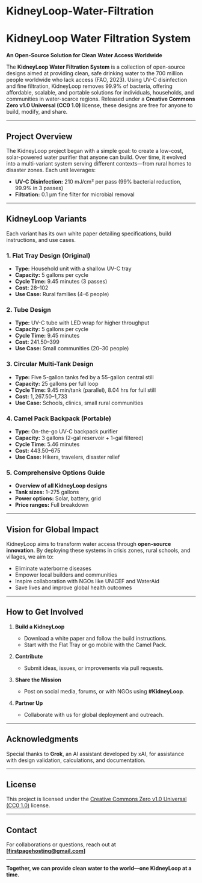 # KidneyLoop-Water-Filtration
# KidneyLoop Water Filtration System


**An Open-Source Solution for Clean Water Access Worldwide**

The **KidneyLoop Water Filtration System** is a collection of open-source designs aimed at providing clean, safe drinking water to the 700 million people worldwide who lack access (FAO, 2023). Using UV-C disinfection and fine filtration, KidneyLoop removes 99.9% of bacteria, offering affordable, scalable, and portable solutions for individuals, households, and communities in water-scarce regions. Released under a **Creative Commons Zero v1.0 Universal (CC0 1.0)** license, these designs are free for anyone to build, modify, and share.

---

## Project Overview

The KidneyLoop project began with a simple goal: to create a low-cost, solar-powered water purifier that anyone can build. Over time, it evolved into a multi-variant system serving different contexts—from rural homes to disaster zones. Each unit leverages:

- **UV-C Disinfection:** 210 mJ/cm² per pass (99% bacterial reduction, 99.9% in 3 passes)
- **Filtration:** 0.1 μm fine filter for microbial removal

---

## KidneyLoop Variants

Each variant has its own white paper detailing specifications, build instructions, and use cases.

### 1. Flat Tray Design (Original)
- **Type:** Household unit with a shallow UV-C tray
- **Capacity:** 5 gallons per cycle
- **Cycle Time:** 9.45 minutes (3 passes)
- **Cost:** $28–$102
- **Use Case:** Rural families (4–6 people)


### 2. Tube Design
- **Type:** UV-C tube with LED wrap for higher throughput
- **Capacity:** 5 gallons per cycle
- **Cycle Time:** 9.45 minutes
- **Cost:** $241.50–$399
- **Use Case:** Small communities (20–30 people)

### 3. Circular Multi-Tank Design
- **Type:** Five 5-gallon tanks fed by a 55-gallon central still
- **Capacity:** 25 gallons per full loop
- **Cycle Time:** 9.45 min/tank (parallel), 8.04 hrs for full still
- **Cost:** $1,267.50–$1,733
- **Use Case:** Schools, clinics, small rural communities


### 4. Camel Pack Backpack (Portable)
- **Type:** On-the-go UV-C backpack purifier
- **Capacity:** 3 gallons (2-gal reservoir + 1-gal filtered)
- **Cycle Time:** 5.46 minutes
- **Cost:** $443.50–$675
- **Use Case:** Hikers, travelers, disaster relief


### 5. Comprehensive Options Guide
- **Overview of all KidneyLoop designs**
- **Tank sizes:** 1–275 gallons
- **Power options:** Solar, battery, grid
- **Price ranges:** Full breakdown


---

## Vision for Global Impact

KidneyLoop aims to transform water access through **open-source innovation**. By deploying these systems in crisis zones, rural schools, and villages, we aim to:

- Eliminate waterborne diseases
- Empower local builders and communities
- Inspire collaboration with NGOs like UNICEF and WaterAid
- Save lives and improve global health outcomes

---

## How to Get Involved

1. **Build a KidneyLoop**
   - Download a white paper and follow the build instructions.
   - Start with the Flat Tray or go mobile with the Camel Pack.

2. **Contribute**
   - Submit ideas, issues, or improvements via pull requests.

3. **Share the Mission**
   - Post on social media, forums, or with NGOs using **#KidneyLoop**.

4. **Partner Up**
   - Collaborate with us for global deployment and outreach.

---

## Acknowledgments

Special thanks to **Grok**, an AI assistant developed by xAI, for assistance with design validation, calculations, and documentation.

---

## License

This project is licensed under the [Creative Commons Zero v1.0 Universal (CC0 1.0)](https://creativecommons.org/publicdomain/zero/1.0/) license.

---

## Contact

For collaborations or questions, reach out at **[firstpagehosting@gmail.com]**

---

**Together, we can provide clean water to the world—one KidneyLoop at a time.**
